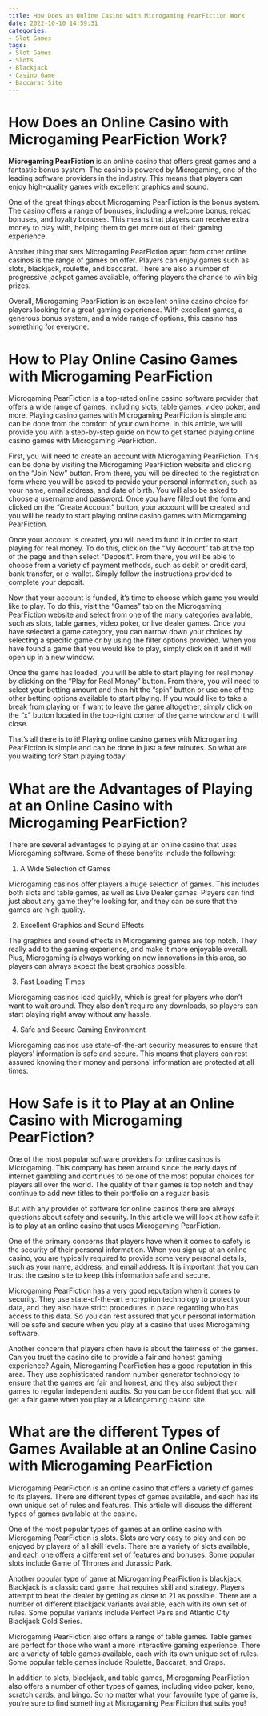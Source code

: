 ```yaml
---
title: How Does an Online Casino with Microgaming PearFiction Work
date: 2022-10-10 14:59:31
categories:
- Slot Games
tags:
- Slot Games
- Slots
- Blackjack
- Casino Game
- Baccarat Site
---
```



#  How Does an Online Casino with Microgaming PearFiction Work?

**Microgaming PearFiction** is an online casino that offers great games and a fantastic bonus system. The casino is powered by Microgaming, one of the leading software providers in the industry. This means that players can enjoy high-quality games with excellent graphics and sound.

One of the great things about Microgaming PearFiction is the bonus system. The casino offers a range of bonuses, including a welcome bonus, reload bonuses, and loyalty bonuses. This means that players can receive extra money to play with, helping them to get more out of their gaming experience.

Another thing that sets Microgaming PearFiction apart from other online casinos is the range of games on offer. Players can enjoy games such as slots, blackjack, roulette, and baccarat. There are also a number of progressive jackpot games available, offering players the chance to win big prizes.

Overall, Microgaming PearFiction is an excellent online casino choice for players looking for a great gaming experience. With excellent games, a generous bonus system, and a wide range of options, this casino has something for everyone.

#  How to Play Online Casino Games with Microgaming PearFiction

Microgaming PearFiction is a top-rated online casino software provider that offers a wide range of games, including slots, table games, video poker, and more. Playing casino games with Microgaming PearFiction is simple and can be done from the comfort of your own home. In this article, we will provide you with a step-by-step guide on how to get started playing online casino games with Microgaming PearFiction.

First, you will need to create an account with Microgaming PearFiction. This can be done by visiting the Microgaming PearFiction website and clicking on the “Join Now” button. From there, you will be directed to the registration form where you will be asked to provide your personal information, such as your name, email address, and date of birth. You will also be asked to choose a username and password. Once you have filled out the form and clicked on the “Create Account” button, your account will be created and you will be ready to start playing online casino games with Microgaming PearFiction.

Once your account is created, you will need to fund it in order to start playing for real money. To do this, click on the “My Account” tab at the top of the page and then select “Deposit”. From there, you will be able to choose from a variety of payment methods, such as debit or credit card, bank transfer, or e-wallet. Simply follow the instructions provided to complete your deposit.

Now that your account is funded, it’s time to choose which game you would like to play. To do this, visit the “Games” tab on the Microgaming PearFiction website and select from one of the many categories available, such as slots, table games, video poker, or live dealer games. Once you have selected a game category, you can narrow down your choices by selecting a specific game or by using the filter options provided. When you have found a game that you would like to play, simply click on it and it will open up in a new window.

Once the game has loaded, you will be able to start playing for real money by clicking on the “Play for Real Money” button. From there, you will need to select your betting amount and then hit the “spin” button or use one of the other betting options available to start playing. If you would like to take a break from playing or if want to leave the game altogether, simply click on the “x” button located in the top-right corner of the game window and it will close.

That’s all there is to it! Playing online casino games with Microgaming PearFiction is simple and can be done in just a few minutes. So what are you waiting for? Start playing today!

#  What are the Advantages of Playing at an Online Casino with Microgaming PearFiction?

There are several advantages to playing at an online casino that uses Microgaming software. Some of these benefits include the following:

1. A Wide Selection of Games

Microgaming casinos offer players a huge selection of games. This includes both slots and table games, as well as Live Dealer games. Players can find just about any game they’re looking for, and they can be sure that the games are high quality.

2. Excellent Graphics and Sound Effects

The graphics and sound effects in Microgaming games are top notch. They really add to the gaming experience, and make it more enjoyable overall. Plus, Microgaming is always working on new innovations in this area, so players can always expect the best graphics possible.

3. Fast Loading Times

Microgaming casinos load quickly, which is great for players who don’t want to wait around. They also don’t require any downloads, so players can start playing right away without any hassle.

4. Safe and Secure Gaming Environment

Microgaming casinos use state-of-the-art security measures to ensure that players’ information is safe and secure. This means that players can rest assured knowing their money and personal information are protected at all times.

#  How Safe is it to Play at an Online Casino with Microgaming PearFiction?

One of the most popular software providers for online casinos is Microgaming. This company has been around since the early days of internet gambling and continues to be one of the most popular choices for players all over the world. The quality of their games is top notch and they continue to add new titles to their portfolio on a regular basis.

But with any provider of software for online casinos there are always questions about safety and security. In this article we will look at how safe it is to play at an online casino that uses Microgaming PearFiction.

One of the primary concerns that players have when it comes to safety is the security of their personal information. When you sign up at an online casino, you are typically required to provide some very personal details, such as your name, address, and email address. It is important that you can trust the casino site to keep this information safe and secure.

Microgaming PearFiction has a very good reputation when it comes to security. They use state-of-the-art encryption technology to protect your data, and they also have strict procedures in place regarding who has access to this data. So you can rest assured that your personal information will be safe and secure when you play at a casino that uses Microgaming software.

Another concern that players often have is about the fairness of the games. Can you trust the casino site to provide a fair and honest gaming experience? Again, Microgaming PearFiction has a good reputation in this area. They use sophisticated random number generator technology to ensure that the games are fair and honest, and they also subject their games to regular independent audits. So you can be confident that you will get a fair game when you play at a Microgaming casino site.

#  What are the different Types of Games Available at an Online Casino with Microgaming PearFiction

Microgaming PearFiction is an online casino that offers a variety of games to its players. There are different types of games available, and each has its own unique set of rules and features. This article will discuss the different types of games available at the casino.

One of the most popular types of games at an online casino with Microgaming PearFiction is slots. Slots are very easy to play and can be enjoyed by players of all skill levels. There are a variety of slots available, and each one offers a different set of features and bonuses. Some popular slots include Game of Thrones and Jurassic Park.

Another popular type of game at Microgaming PearFiction is blackjack. Blackjack is a classic card game that requires skill and strategy. Players attempt to beat the dealer by getting as close to 21 as possible. There are a number of different blackjack variants available, each with its own set of rules. Some popular variants include Perfect Pairs and Atlantic City Blackjack Gold Series.

Microgaming PearFiction also offers a range of table games. Table games are perfect for those who want a more interactive gaming experience. There are a variety of table games available, each with its own unique set of rules. Some popular table games include Roulette, Baccarat, and Craps.

In addition to slots, blackjack, and table games, Microgaming PearFiction also offers a number of other types of games, including video poker, keno, scratch cards, and bingo. So no matter what your favourite type of game is, you’re sure to find something at Microgaming PearFiction that suits you!